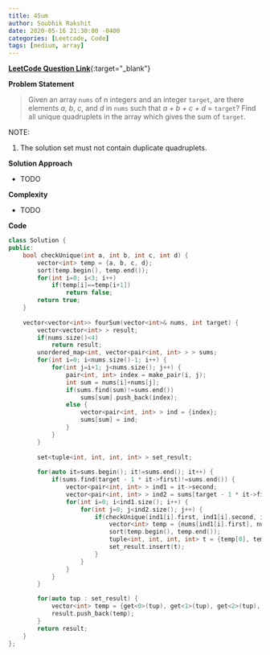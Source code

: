 ```yaml
---
title: 4Sum
author: Soubhik Rakshit
date: 2020-05-16 21:30:00 -0400
categories: [Leetcode, Code]
tags: [medium, array]
---
```


[**LeetCode Question Link**](https://leetcode.com/problems/4sum/){:target="_blank"}

**Problem Statement**

> Given an array `nums` of n integers and an integer `target`, are there elements _a_, _b_, _c_, and _d_ in `nums` such that _a + b + c + d_ = `target`? Find all unique quadruplets in the array which gives the sum of `target`.

NOTE:
1. The solution set must not contain duplicate quadruplets.

**Solution Approach**

* TODO

**Complexity**

* TODO

**Code**

```c++
class Solution {
public:
    bool checkUnique(int a, int b, int c, int d) {
        vector<int> temp = {a, b, c, d};
        sort(temp.begin(), temp.end());
        for(int i=0; i<3; i++)
            if(temp[i]==temp[i+1])
                return false;
        return true;
    }
    
    vector<vector<int>> fourSum(vector<int>& nums, int target) {
        vector<vector<int> > result;
        if(nums.size()<4)
            return result;
        unordered_map<int, vector<pair<int, int> > > sums;
        for(int i=0; i<nums.size()-1; i++) {
            for(int j=i+1; j<nums.size(); j++) {
                pair<int, int> index = make_pair(i, j);
                int sum = nums[i]+nums[j];
                if(sums.find(sum)!=sums.end())
                    sums[sum].push_back(index);
                else {
                    vector<pair<int, int> > ind = {index};
                    sums[sum] = ind;
                } 
            }
        }
        
        set<tuple<int, int, int, int> > set_result;
        
        for(auto it=sums.begin(); it!=sums.end(); it++) {
            if(sums.find(target - 1 * it->first)!=sums.end()) {
                vector<pair<int, int> > ind1 = it->second;
                vector<pair<int, int> > ind2 = sums[target - 1 * it->first];
                for(int i=0; i<ind1.size(); i++) {
                    for(int j=0; j<ind2.size(); j++) {
                        if(checkUnique(ind1[i].first, ind1[i].second, ind2[j].first, ind2[j].second)) {
                            vector<int> temp = {nums[ind1[i].first], nums[ind1[i].second], nums[ind2[j].first], nums[ind2[j].second]};
                            sort(temp.begin(), temp.end());
                            tuple<int, int, int, int> t = {temp[0], temp[1], temp[2], temp[3]};
                            set_result.insert(t);
                        }
                    }
                }
            }
        }

        for(auto tup : set_result) {
            vector<int> temp = {get<0>(tup), get<1>(tup), get<2>(tup), get<3>(tup)};
            result.push_back(temp);
        }
        return result;
    }
};
```